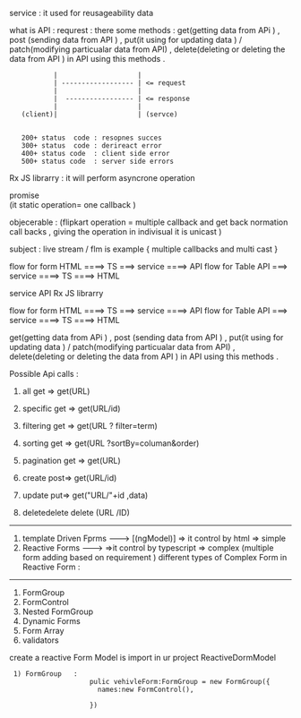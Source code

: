 service :    it used for reusageability data 

what is API : 
requrest : there some methods  : 
                               get(getting data from APi ) , 
                               post (sending data from API ) ,
                               put(it using for updating data ) / patch(modifying particualar data from API) ,
                               delete(deleting or deleting  the data from API )    in API using this methods . 


               |                    |
               | ------------------ | <= request
               |                    |
               |  ----------------- | <= response
               |                    |
       (client)|                    | (servce)


       200+ status  code : resopnes succes 
       300+ status  code : derireact error 
       400+ status code  : client side error 
       500+ status code  : server side errors 


Rx JS librarry :  it will perform asyncrone operation 

 promise                                         
              (it static operation= one callback ) 


 objecerable   :    (flipkart operation = multiple callback and get back normation call backs , giving the operation in indivisual it is unicast )


 subject : live stream / flm is example { multiple callbacks and multi cast }


  flow for form 
              HTML ====> TS ===> service ====> API 
  flow for Table 
               API ===> service ====> TS ====> HTML 


service
API
Rx JS librarry

flow for form 
              HTML ====> TS ===> service ====> API 
  flow for Table 
               API ===> service ====> TS ====> HTML 

 get(getting data from APi ) , 
                               post (sending data from API ) ,
                               put(it using for updating data ) / patch(modifying particualar data from API) ,
                               delete(deleting or deleting  the data from API )    in API using this methods . 



  Possible Api calls :
1) all            get => get(URL)
2) specific       get => get(URL/id)
3) filtering      get => get(URL ? filter=term)
4) sorting        get => get(URL ?sortBy=columan&order)
5) pagination     get => get(URL) 



6) create       post=>  get(URL/id)
7) update       put=> get("URL/"+id ,data) 
8) deletedelete delete (URL /ID)


********************************************************

1) template Driven Fprms ---> [(ngModel)]
    => it control by html 
    => simple 
2) Reactive Forms    ---> 
     =>it control by typescript 
     => complex (multiple form adding based on requirement ) 
 different types  of Complex  Form in Reactive Form : 
 -----------------------------------------
   1) FormGroup 
   2) FormControl
   3) Nested FormGroup
   4) Dynamic Forms 
   5) Form Array
   6) validators 

   create a reactive Form Model is import in ur project 
   ReactiveDormModel

     1) FormGroup   : 
                        pulic vehivleForm:FormGroup = new FormGroup({
                          names:new FormControl(),
                          
                        })



